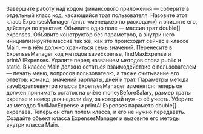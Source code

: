 Завершите работу над кодом финансового приложения — соберите в отдельный класс код, касающийся трат пользователя. Назовите этот класс ExpensesManager (англ. «менеджер по расходам») и опишите его, действуя по пунктам:
Объявите одно поле — массив трат double[] expenses.
Объявите конструктор без параметров, а внутри него инициализируйте массив так же, как это происходит сейчас в классе Main, — в нём должно храниться семь значений.
Перенесите в ExpensesManager код методов saveExpense, findMaxExpense и printAllExpenses. Удалите перед названием методов слова public и static.
В классе Main должно остаться взаимодействие с пользователем — печать меню, вопросов пользователю, а также считывание его ответов: команд, значений зарплаты, дней и трат.
Параметры метода saveExpenseвнутри класса ExpensesManager изменятся: теперь он должен принимать остаток на счёте moneyBeforeSalary, размер траты expense и номер дня недели day, за который нужно её учесть.
Уберите из методов findMaxExpense и printAllExpenses параметр double[] expenses. Теперь он стал полем класса, и его не нужно передавать.
Создайте объект класса ExpensesManager и вызовите его методы внутри класса Main.